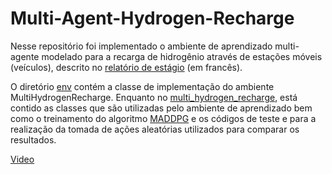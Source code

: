  # Multi-Agent-Hydrogen-Recharge

 Nesse repositório foi implementado o ambiente de aprendizado multi-agente modelado para a recarga de hidrogênio através de estações móveis (veículos), descrito no [relatório de estágio]() (em francês).
 
 O diretório [env](https://github.com/celiolucaslm/Multi-Agent-Hydrogen-Recharge/tree/main/multi_hydrogen_recharge/env) contém a classe de implementação do ambiente MultiHydrogenRecharge. Enquanto no [multi_hydrogen_recharge](https://github.com/celiolucaslm/Multi-Agent-Hydrogen-Recharge/tree/main/multi_hydrogen_recharge), está contido as classes que são utilizadas pelo ambiente de aprendizado bem como o treinamento do algoritmo [MADDPG](https://arxiv.org/pdf/1706.02275) e os códigos de teste e para a realização da tomada de ações aleatórias utilizados para comparar os resultados. 


[Video](https://github.com/user-attachments/assets/e5bf792b-507e-4da9-a95d-fd3b35ca5d11)
